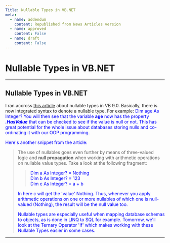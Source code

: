 ```yaml
---
Title: Nullable Types in VB.NET
meta:
  - name: addendum
    content: Republished from News Articles version
  - name: approved
    content: False
  - name: draft
    content: False
---
```

# Nullable Types in VB.NET

---
## Nullable Types in VB.NET

I ran accross [this article](http://bartdesmet.net/blogs/bart/archive/2007/08/30/visual-basic-9-0-feature-focus-nullable-types.aspx) about nullable types in VB 9.0. Basically, there is now integrated syntax to denote a nullable type. For example:
<font color="#0000ff">Dim<span class="Apple-converted-space">&#160;</span>age <font color="#0000ff">As Integer?
You will then see that the variable **age** now has the property ***.HasValue*** that can be checked to see if the value is null or not. This has great potential for the whole issue about databases storing nulls and co-ordinating it with our OOP programming.



Here's another snippet from the article:


> The use of nullables goes even further by means of three-valued logic and **null propagation** when working with arithmetic operations on nullable value types. Take a look at the following fragment:
> 
> 
> 
> > <font color="#0000ff">Dim<span class="Apple-converted-space">&#160;</span>a <font color="#0000ff">As Integer? = <font color="#0000ff">Nothing  
> > <font color="#0000ff">Dim<span class="Apple-converted-space">&#160;</span>b <font color="#0000ff">As Integer? = 123                 
> > <font color="#0000ff">Dim<span class="Apple-converted-space">&#160;</span>c <font color="#0000ff">As Integer? = a + b
> 
> 
> 
> In here c will get the 'value' Nothing. Thus, whenever you apply arithmetic operations on one or more nullables of which one is null-valued (Nothing), the result will be the null value too.
> 
> 
> 
> Nullable types are especially useful when mapping database schemas to objects, as is done in LINQ to SQL for example. Tomorrow, we'll look at the Ternary Operator 'If' which makes working with these Nullable Types easier in some cases.




---
